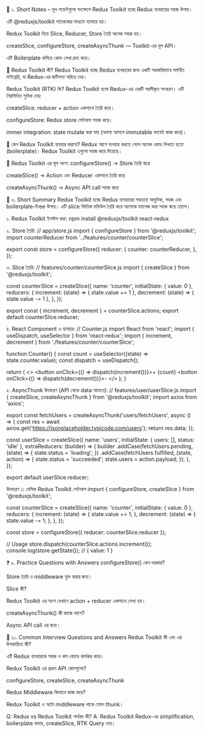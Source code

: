 🌟 ১. Short Notes – মূল পয়েন্টগুলো সংক্ষেপে
Redux Toolkit হচ্ছে Redux ব্যবহারের সহজ উপায়।

এটি @reduxjs/toolkit প্যাকেজের মাধ্যমে ব্যবহার হয়।

Redux Toolkit দিয়ে Slice, Reducer, Store তৈরি অনেক সহজ হয়।

createSlice, configureStore, createAsyncThunk — Toolkit-এর মূল API।

এটি Boilerplate কমিয়ে কোড লেখা দ্রুত করে।

🔸 Redux Toolkit কী?
Redux Toolkit হচ্ছে Redux ব্যবহারের জন্য একটি সরকারিভাবে সমর্থিত লাইব্রেরি, যা Redux-এর জটিলতা সরিয়ে দেয়।

Redux Toolkit (RTK) কি?
Redux Toolkit হলো Redux-এর একটি সরলীকৃত সংস্করণ। এটি নিম্নলিখিত সুবিধা দেয়:

createSlice: reducer + action একসাথে তৈরি করে।

configureStore: Redux store সেটআপ সহজ করে।

immer integration: state mutate করা যায় (অবশ্য আসলে immutable ভাবেই কাজ করে)।

🔸 কেন Redux Toolkit ব্যবহার করবো?
Redux আগে ব্যবহার করতে গেলে অনেক কোড লিখতে হতো (boilerplate)। Redux Toolkit এগুলো সহজ করে দিয়েছে।

🔸 Redux Toolkit এর মূল অংশ:
configureStore() → Store তৈরি করে

createSlice() → Action এবং Reducer একসাথে তৈরি করে

createAsyncThunk() → Async API call সহজ করে

🧠 ৩. Short Summary
Redux Toolkit হচ্ছে Redux ব্যবহারের সবচেয়ে আধুনিক, সহজ এবং boilerplate-free উপায়। এটি slice ভিত্তিক মডিউল তৈরি করে অ্যাপকে ম্যানেজ করা সহজ করে তোলে।

১. Redux Toolkit ইনস্টল করা:
npm install @reduxjs/toolkit react-redux

২. Store তৈরি:
// app/store.js
import { configureStore } from '@reduxjs/toolkit';
import counterReducer from '../features/counter/counterSlice';

export const store = configureStore({
  reducer: {
    counter: counterReducer,
  },
});

৩. Slice তৈরি:
// features/counter/counterSlice.js
import { createSlice } from '@reduxjs/toolkit';

const counterSlice = createSlice({
  name: 'counter',
  initialState: { value: 0 },
  reducers: {
    increment: (state) => { state.value += 1 },
    decrement: (state) => { state.value -= 1 },
  },
});

export const { increment, decrement } = counterSlice.actions;
export default counterSlice.reducer;

৪. React Component এ ব্যবহার:
// Counter.js
import React from 'react';
import { useDispatch, useSelector } from 'react-redux';
import { increment, decrement } from './features/counter/counterSlice';

function Counter() {
  const count = useSelector((state) => state.counter.value);
  const dispatch = useDispatch();

  return (
    <>
      <button onClick={() => dispatch(increment())}>+</button>
      <span>{count}</span>
      <button onClick={() => dispatch(decrement())}>-</button>
    </>
  );
}

৫. AsyncThunk উদাহরণ (API থেকে data আনতে):
// features/user/userSlice.js
import { createSlice, createAsyncThunk } from '@reduxjs/toolkit';
import axios from 'axios';

export const fetchUsers = createAsyncThunk('users/fetchUsers', async () => {
  const res = await axios.get('https://jsonplaceholder.typicode.com/users');
  return res.data;
});

const userSlice = createSlice({
  name: 'users',
  initialState: { users: [], status: 'idle' },
  extraReducers: (builder) => {
    builder
      .addCase(fetchUsers.pending, (state) => { state.status = 'loading'; })
      .addCase(fetchUsers.fulfilled, (state, action) => {
        state.status = 'succeeded';
        state.users = action.payload;
      });
  },
});

export default userSlice.reducer;

উদাহরণ ১: বেসিক Redux Toolkit সেটআপ
import { configureStore, createSlice } from '@reduxjs/toolkit';

const counterSlice = createSlice({
  name: 'counter',
  initialState: { value: 0 },
  reducers: {
    increment: (state) => { state.value += 1; },
    decrement: (state) => { state.value -= 1; },
  },
});

const store = configureStore({ reducer: counterSlice.reducer });

// Usage
store.dispatch(counterSlice.actions.increment());
console.log(store.getState()); // { value: 1 }



❓ ৯. Practice Questions with Answers
configureStore() কেন দরকার?

Store তৈরি ও middleware যুক্ত করার জন্য।

Slice কী?

Redux Toolkit এর অংশ যেখানে action + reducer একসাথে লেখা হয়।

createAsyncThunk() কী কাজে লাগে?

Async API call এর জন্য।

💼 ১১. Common Interview Questions and Answers
Redux Toolkit কী এবং এর উপকারিতা কী?

এটি Redux ব্যবহারকে সহজ ও কম কোডে কার্যকর করে।

Redux Toolkit এর প্রধান API কোনগুলো?

configureStore, createSlice, createAsyncThunk

Redux Middleware কিভাবে কাজ করে?

Redux Toolkit এ অটো middleware থাকে যেমন thunk।

Q: Redux vs Redux Toolkit পার্থক্য কী?
A: Redux Toolkit Redux-এর simplification, boilerplate কমায়, createSlice, RTK Query দেয়।